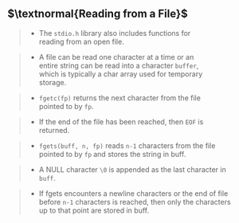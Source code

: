## $\textnormal{Reading from a File}$

> - The `stdio.h` library also includes functions for <br />
    reading from an open file.

> - A file can be read one character at a time or an <br />
    entire string can be read into a character `buffer`, <br />
    which is typically a char array used for temporary <br />
    storage.

> - `fgetc(fp)` returns the next character from the file <br />
    pointed to by `fp`.

> - If the end of the file has been reached, then `EOF` is <br />
    returned.

> - `fgets(buff, n, fp)` reads `n-1` characters from the file <br />
    pointed to by `fp` and stores the string in buff.

> - A NULL character `\0` is appended as the last character in <br />
    `buff`.

> - If fgets encounters a newline characters or the end of file <br />
    before `n-1` characters is reached, then only the characters <br />
    up to that point are stored in buff.
